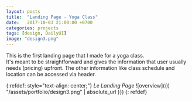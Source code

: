 ```yaml
---
layout: posts
title:  "Landing Page - Yoga Class"
date:   2017-10-03 21:00:00 +0700
categories: projects
tags: [design, DailyUI]
image: "design3.png"
---
```


This is the first landing page that I made for a yoga class.
<br>
It's meant to be straightforward and gives the information that user usually needs (pricing) upfront. The other information like class schedule and location can be accessed via header.


{:refdef: style="text-align: center;"}
_Le Landing Page_
![overview]({{ "/assets/portfolio/design3.png" | absolute_url }})
{: refdef}
